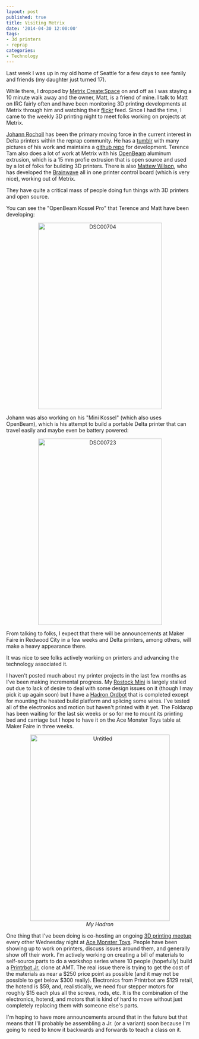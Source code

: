 ```yaml
---
layout: post
published: true
title: Visiting Metrix
date: '2014-04-30 12:00:00'
tags: 
- 3d printers
- reprap
categories:
- Technology
---
```


Last week I was up in my old home of Seattle for a few days to see family and friends (my daughter just turned 17). 

While there, I dropped by [Metrix Create:Space](http://metrixcreatespace.com) on and off as I was staying a 10 minute walk away and the owner, Matt, is a friend of mine. I talk to Matt on IRC fairly often and have been monitoring 3D printing developments at Metrix through him and watching their [flickr](http://www.flickr.com/photos/metrixcreate/) feed. Since I had the time, I came to the weekly 3D printing night to meet folks working on projects at Metrix.

[Johann Rocholl](https://github.com/jcrocholl) has been the primary moving force in the current interest in Delta printers within the reprap community. He has a [tumblr](http://deltabot.tumblr.com) with many pictures of his work and maintains a [github repo](https://github.com/jcrocholl/kossel) for development. Terence Tam also does a lot of work at Metrix with his [OpenBeam](http://www.openbeamusa.com) aluminum extrusion, which is a 15 mm profie extrusion that is open source and used by a lot of folks for building 3D printers. There is also [Mattew Wilson](https://github.com/unrepentantgeek), who has developed the [Brainwave](https://github.com/unrepentantgeek/Brainwave) all in one printer control board (which is very nice), working out of Metrix. 

They have quite a critical mass of people doing fun things with 3D printers and open source. 

You can see the "OpenBeam Kossel Pro" that Terence and Matt have been developing:

<p style="text-align:center"><a href="http://www.flickr.com/photos/albill/8683145940/" title="DSC00704 by albill, on Flickr"><img src="http://farm9.staticflickr.com/8259/8683145940_fc94bc8a8c.jpg" width="333" height="500" alt="DSC00704"></a></p>

Johann was also working on his "Mini Kossel" (which also uses OpenBeam), which is his attempt to build a portable Delta printer that can travel easily and maybe even be battery powered:

<p style="text-align:center"><a href="http://www.flickr.com/photos/albill/8682051911/" title="DSC00723 by albill, on Flickr"><img src="http://farm9.staticflickr.com/8395/8682051911_a8381aa43f.jpg" width="333" height="500" alt="DSC00723"></a></p>

From talking to folks, I expect that there will be announcements at Maker Faire in Redwood City in a few weeks and Delta printers, among others, will make a heavy appearance there.

It was nice to see folks actively working on printers and advancing the technology associated it. 

I haven't posted much about my printer projects in the last few months as I've been making incremental progress. My [Rostock Mini](http://reprap.org/wiki/Rostock_mini) is largely stalled out due to lack of desire to deal with some design issues on it (though I may pick it up again soon) but I have a [Hadron Ordbot](http://www.buildlog.net/wiki/doku.php?id=ord_bot:the_ord_bot) that is completed except for mounting the heated build platform and splicing some wires. I've tested all of the electronics and motion but haven't printed with it yet. The Foldarap has been waiting for the last six weeks or so for me to mount its printing bed and carriage but I hope to have it on the Ace Monster Toys table at Maker Faire in three weeks. 

<p style="text-align:center"><a href="http://www.flickr.com/photos/albill/8600838403/" title="Untitled by albill, on Flickr"><img src="http://farm9.staticflickr.com/8237/8600838403_50ce78612f.jpg" width="375" height="500" alt="Untitled"></a><br><em>My Hadron</em></p>

One thing that I've been doing is co-hosting an ongoing [3D printing meetup](http://meetup.acemonstertoys.org/events/110977572/) every other Wednesday night at [Ace Monster Toys](http://www.acemonstertoys.org). People have been showing up to work on printers, discuss issues around them, and generally show off their work. I'm actively working on creating a bill of materials to self-source parts to do a workshop series where 10 people (hopefully) build a [Printrbot Jr.](https://printrbot.com/shop/printrbot-jr/) clone at AMT. The real issue there is trying to get the cost of the materials as near a $250 price point as possible (and it may not be possible to get below $300 really). Electronics from Printrbot are $129 retail, the hotend is $59, and, realistically, we need four stepper motors for roughly $15 each plus all the screws, rods, etc. It is the combination of the electronics, hotend, and motors that is kind of hard to move without just completely replacing them with someone else's parts.

I'm hoping to have more announcements around that in the future but that means that I'll probably be assembling a Jr. (or a variant) soon because I'm going to need to know it backwards and forwards to teach a class on it. 
